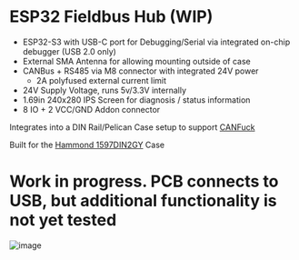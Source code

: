 # ESP32 Fieldbus Hub (WIP)
- ESP32-S3 with USB-C port for Debugging/Serial via integrated on-chip debugger (USB 2.0 only)
- External SMA Antenna for allowing mounting outside of case
- CANBus + RS485 via M8 connector with integrated 24V power
  - 2A polyfused external current limit
- 24V Supply Voltage, runs 5v/3.3V internally
- 1.69in 240x280 IPS Screen for diagnosis / status information
- 8 IO + 2 VCC/GND Addon connector

Integrates into a DIN Rail/Pelican Case setup to support [CANFuck](https://github.com/zylos146/CANFuck)

Built for the [Hammond 1597DIN2GY](https://www.hammfg.com/part/1597DIN2GY) Case

# Work in progress. PCB connects to USB, but additional functionality is not yet tested
![image](https://user-images.githubusercontent.com/63624195/208225443-edbb5299-bac2-46ba-9b6f-229035fbe1cb.png)

